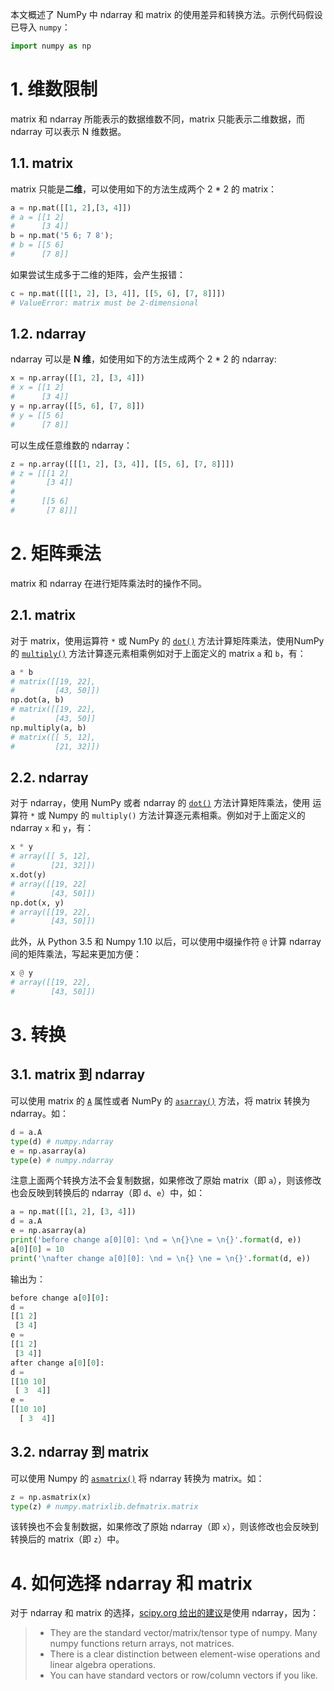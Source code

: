 本文概述了 NumPy 中 ndarray 和 matrix 的使用差异和转换方法。示例代码假设已导入 `numpy`：

```python
import numpy as np
```

# 1. 维数限制

matrix 和 ndarray 所能表示的数据维数不同，matrix 只能表示二维数据，而 ndarray 可以表示 N 维数据。

## 1.1. matrix

matrix 只能是**二维**，可以使用如下的方法生成两个 2 * 2 的 matrix：

```python
a = np.mat([[1, 2],[3, 4]])
# a = [[1 2]
#      [3 4]]
b = np.mat('5 6; 7 8');
# b = [[5 6]
#      [7 8]]
```

如果尝试生成多于二维的矩阵，会产生报错：

```python
c = np.mat([[[1, 2], [3, 4]], [[5, 6], [7, 8]]])  
# ValueError: matrix must be 2-dimensional
```

## 1.2. ndarray

ndarray 可以是 **N 维**，如使用如下的方法生成两个 2 * 2 的 ndarray:

```python
x = np.array([[1, 2], [3, 4]])
# x = [[1 2]
#      [3 4]]
y = np.array([[5, 6], [7, 8]])
# y = [[5 6]
#      [7 8]]
```

可以生成任意维数的 ndarray：

```python
z = np.array([[[1, 2], [3, 4]], [[5, 6], [7, 8]]])
# z = [[[1 2]
#       [3 4]]
#
#      [[5 6]
#       [7 8]]]
```

# 2. 矩阵乘法

matrix 和 ndarray 在进行矩阵乘法时的操作不同。

## 2.1. matrix

对于 matrix，使用运算符 `*` 或 NumPy 的 [`dot()`](https://docs.scipy.org/doc/numpy/reference/generated/numpy.dot.html) 方法计算矩阵乘法，使用NumPy 的 [`multiply()`](https://docs.scipy.org/doc/numpy/reference/generated/numpy.multiply.html) 方法计算逐元素相乘例如对于上面定义的 matrix `a` 和 `b`，有：

```python
a * b
# matrix([[19, 22],
#         [43, 50]])
np.dot(a, b)
# matrix([[19, 22],
#         [43, 50]]
np.multiply(a, b)
# matrix([[ 5, 12],
#         [21, 32]])
```

## 2.2. ndarray

对于 ndarray，使用 NumPy 或者 ndarray 的 [`dot()`](https://docs.scipy.org/doc/numpy/reference/generated/numpy.ndarray.dot.html) 方法计算矩阵乘法，使用 运算符 `*` 或 Numpy 的 `multiply()` 方法计算逐元素相乘。例如对于上面定义的 ndarray `x` 和 `y`，有：

```python
x * y
# array([[ 5, 12],
#        [21, 32]])
x.dot(y)
# array([[19, 22]
#        [43, 50]])
np.dot(x, y)
# array([[19, 22],
#        [43, 50]])
```

此外，从 Python 3.5 和 Numpy 1.10 以后，可以使用中缀操作符 `@` 计算 ndarray 间的矩阵乘法，写起来更加方便：

```python
x @ y
# array([[19, 22],
#        [43, 50]])
```

# 3. 转换

## 3.1. matrix 到 ndarray

可以使用 matrix 的 [`A`](https://docs.scipy.org/doc/numpy-dev/reference/generated/numpy.matrix.A.html) 属性或者 NumPy 的 [`asarray()`](https://docs.scipy.org/doc/numpy/reference/generated/numpy.asarray.html) 方法，将 matrix 转换为 ndarray。如：

```python
d = a.A
type(d) # numpy.ndarray
e = np.asarray(a)
type(e) # numpy.ndarray
```

注意上面两个转换方法不会复制数据，如果修改了原始 matrix（即 `a`），则该修改也会反映到转换后的 ndarray（即 `d`、`e`）中，如：

```python
a = np.mat([[1, 2], [3, 4]])
d = a.A
e = np.asarray(a)
print('before change a[0][0]: \nd = \n{}\ne = \n{}'.format(d, e))
a[0][0] = 10
print('\nafter change a[0][0]: \nd = \n{} \ne = \n{}'.format(d, e))
```

输出为：

```python
before change a[0][0]: 
d = 
[[1 2]
 [3 4]
e = 
[[1 2]
 [3 4]]
after change a[0][0]: 
d = 
[[10 10]
 [ 3  4]] 
e = 
[[10 10]
  [ 3  4]]
```

## 3.2. ndarray 到 matrix

可以使用 Numpy 的 [`asmatrix()`](https://docs.scipy.org/doc/numpy-1.10.4/reference/generated/numpy.asmatrix.html) 将 ndarray 转换为 matrix。如：

```python
z = np.asmatrix(x)
type(z) # numpy.matrixlib.defmatrix.matrix
```

该转换也不会复制数据，如果修改了原始 ndarray（即 `x`），则该修改也会反映到转换后的 matrix（即 `z`）中。

# 4. 如何选择 ndarray 和 matrix

对于 ndarray 和 matrix 的选择，[scipy.org 给出的建议](https://docs.scipy.org/doc/numpy-dev/user/numpy-for-matlab-users.html#array-or-matrix-which-should-i-use)是使用 ndarray，因为：

> - They are the standard vector/matrix/tensor type of numpy. Many numpy functions return arrays, not matrices.
> - There is a clear distinction between element-wise operations and linear algebra operations.
> - You can have standard vectors or row/column vectors if you like.